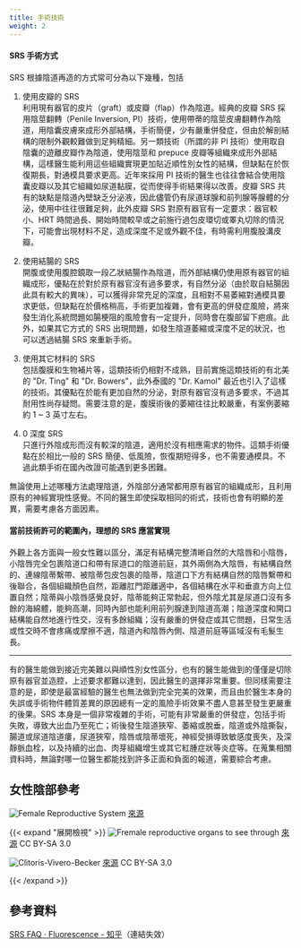 ```yaml
---
title: 手術技術
weight: 2
---
```


#### SRS 手術方式

SRS 根據陰道再造的方式常可分為以下幾種，包括

1. 使用皮瓣的 SRS\
   利用現有器官的皮片（graft）或皮瓣（flap）作為陰道。經典的皮瓣 SRS 採用陰莖翻轉（Penile Inversion, PI）技術，使用帶蒂的陰莖皮膚翻轉作為陰道，用陰囊皮膚來成形外部結構，手術簡便，少有嚴重併發症，但由於解剖結構的限制外觀較難做到足夠精細。另一類技術（所謂的非 PI 技術）使用取自陰囊的遊離皮瓣作為陰道，使用陰莖和 prepuce 皮瓣等組織來成形外部結構，這樣醫生能利用這些組織實現更加貼近順性別女性的結構，但缺點在於恢復期長，對通模具要求更高。近年來採用 PI 技術的醫生也往往會結合使用陰囊皮瓣以及其它組織如尿道黏膜，從而使得手術結果得以改善。皮瓣 SRS 共有的缺點是陰道內壁缺乏分泌液，因此儘管仍有尿道球腺和前列腺等腺體的分泌，使用中往往很難足夠，此外皮瓣 SRS 對原有器官有一定要求：器官較小、HRT 時間過長、開始時間較早或之前施行過包皮環切或睪丸切除的情況下，可能會出現材料不足，造成深度不足或外觀不佳，有時需利用腹股溝皮瓣。

1. 使用結腸的 SRS\
   開腹或使用腹腔鏡取一段乙狀結腸作為陰道，而外部結構仍使用原有器官的組織成形，優點在於對於原有器官沒有過多要求，有自然分泌（由於取自結腸因此具有較大的異味），可以獲得非常充足的深度，且相對不易萎縮對通模具要求更低，但缺點在於價格稍高，手術更加複雜，會有更高的併發症風險，將來發生消化系統問題如腸梗阻的風險會有一定提升，同時會在腹部留下疤痕。此外，如果其它方式的 SRS 出現問題，如發生陰道萎縮或深度不足的狀況，也可以透過結腸 SRS 來重新手術。

1. 使用其它材料的 SRS\
   包括腹膜和生物補片等，這類技術仍相對不成熟，目前實施這類技術的有北美的 "Dr. Ting" 和 "Dr. Bowers"，此外泰國的 "Dr. Kamol" 最近也引入了這樣的技術。其優點在於能有更加自然的分泌，對原有器官沒有過多要求，不過其耐用性尚存疑問。需要注意的是，腹膜術後的萎縮往往比較嚴重，有案例萎縮約 1 ~ 3 英寸左右。

1. 0 深度 SRS\
   只進行外陰成形而沒有較深的陰道，適用於沒有相應需求的物件。這類手術優點在於相比一般的 SRS 簡便、低風險，恢復期短得多，也不需要通模具。不過此類手術在國內改證可能遇到更多困難。

無論使用上述哪種方法處理陰道，外陰部分通常都用原有器官的組織成形，且利用原有的神經實現性感覺。不同的醫生即使採取相同的術式，技術也會有明顯的差異，需要考慮各方面因素。

#### 當前技術許可的範圍內，理想的 SRS 應當實現

外觀上各方面與一般女性難以區分，滿足有結構完整清晰自然的大陰唇和小陰唇，小陰唇完全包裹陰道口和帶有尿道口的陰道前庭，其外兩側為大陰唇，有結構自然的、連線陰蒂繫帶、被陰蒂包皮包裹的陰蒂，陰道口下方有結構自然的陰唇繫帶和後聯合，各個組織顏色自然，距離肛門距離適中，各個結構在水平和垂直方向上位置自然；陰蒂與小陰唇感覺良好，陰蒂能夠正常勃起，但外陰尤其是尿道口沒有多餘的海綿體，能夠高潮，同時內部也能利用前列腺達到陰道高潮；陰道深度和開口結構能自然地進行性交，沒有多餘組織；沒有嚴重的併發症或其它問題，日常生活或性交時不會疼痛或摩擦不適，陰道內和陰唇內側、陰道前庭等區域沒有毛髮生長。

---

有的醫生能做到接近完美難以與順性別女性區分，也有的醫生能做到的僅僅是切除原有器官並造腔，上述要求都難以達到，因此醫生的選擇非常重要。但同樣需要注意的是，即使是最富經驗的醫生也無法做到完全完美的效果，而且由於醫生本身的失誤或手術物件體質差異的原因總有一定的風險手術效果不盡人意甚至發生更嚴重的後果。SRS 本身是一個非常複雜的手術，可能有非常嚴重的併發症，包括手術失敗，導致大出血乃至死亡；術後發生陰道狹窄、萎縮或脫垂，陰道或外陰撕裂，腸道或尿道陰道瘻，尿道狹窄，陰唇或陰蒂壞死，神經受損導致敏感度喪失，及深靜脈血栓，以及持續的出血、肉芽組織增生或其它紅腫症狀等炎症等。在蒐集相關資料時，無論對哪一位醫生都能找到許多正面和負面的報道，需要綜合考慮。

## 女性陰部參考

![Female Reproductive System](/images/srs/tech/vulva_figure_zh.png)
[來源](https://openstax.org/books/anatomy-and-physiology/pages/27-2-anatomy-and-physiology-of-the-female-reproductive-system)

{{< expand "展開檢視" >}}
![Fremale reproductive organs to see through](/images/srs/tech/1024px-Fremale_reproductive_organs_to_see_through.jpg)
[來源](https://commons.wikimedia.org/wiki/File:Fremale_reproductive_organs_to_see_through.jpg) CC BY-SA 3.0

![Clitoris-Vivero-Becker](/images/srs/tech/800px-Clitoris-Vivero-Becker.jpg)
[來源](https://commons.wikimedia.org/wiki/File:Clitoris-Vivero-Becker.jpg) CC BY-SA 3.0

{{< /expand >}}

## 參考資料

[SRS FAQ · Fluorescence - 知乎](https://zhuanlan.zhihu.com/p/161673959)（連結失效）
